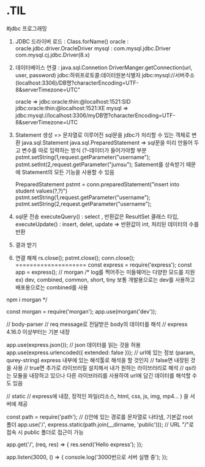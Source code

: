 # .TIL

#jdbc 프로그래밍

1. JDBC 드라이버 로드 :  Class.forName()
       oracle : oracle.jdbc.driver.OracleDriver
       mysql : com.mysql.jdbc.Driver
          com.mysql.cj.jdbc.Driver(8.x)
2. 데이터베이스 연결 :
   java.sql.Connetion
   DriverManger.getConnection(url, user, password)
   jdbc:하위프로토콜:데이터원본식별자
   jdbc:mysql://서버주소(localhost:3306)/DB명?characterEncoding=UTF-8&serverTimezone=UTC"

   oracle =>   jdbc:oracle:thin:@localhost:1521:SID
          jdbc:oracle:thin:@localhost:1521:XE
   mysql =>    jdbc:mysql://localhost:3306/myDB명?characterEncoding=UTF-8&serverTimezone=UTC

3. Statement 생성  => 문자열로 이루어진 sql문을 jdbc가 처리할 수 있는 객체로 변환 
   java.sql.Statement
   java.sql.PreparedStatement    => sql문을 미리 만들어 두고 변수를 따로 입력하는 방식
               (?-데이터가 들어가야할 부분
                pstmt.setString(1,request.getParameter("username");
                pstmt.setInt(2,request.getParameter("jumsu");
               Satement를 상속받기 때문에 Statement의 모든 기능을 사용할 수 있음

   PreparedStatement pstmt = conn.preparedStatement("insert into student values(?,?)")
   pstmt.setString(1,request.getParameter("username");
   pstmt.setString(2,request.getParameter("username");

4. sql문 전송
   executeQuery() : select ,   반환값은 ResultSet 클래스 타입, 
   executeUpdate() : insert, delet, update  => 반환값이 int, 처리된 데이터의 수를 반환


5. 결과 받기

6. 연결 해제
   rs.close();
   pstmt.close();
   conn.close();
====================
const express = require('express');
const app = express();
// morgan
/* 
log를 찍어주는 미들웨어는
다양한 모드를 지원
ex) dev, combined, common, short, tiny
보통 개발용으로는 dev를 사용하고
배포용으로는 combined를 사용

npm i morgan
*/

const morgan = require('morgan');
app.use(morgan('dev'));

// body-parser
// req message로 전달받은 body의 데이터를 해석
// express 4.16.0 이상부터는 기본 내장

app.use(express.json()); // json 데이터를 읽는 것을 허용
app.use(express.urlencoded({ extended: false }));
// url에 있는 정보 (param, qurey-string) express 내부에 있는 해석툴로 해석을 할 것인지
// false면 내장된 것을 사용
// true면 추가로 라이브러릴 설치해서 내가 원하는 라이브러리로 해석
// qs라는 모듈을 내장하고 있으나 다른 라이브러리를 사용하여 url에 담긴 데이터를 해석할 수도 있음

// static
// express에 내장, 정적인 파일(리소스, html, css, js, img, mp4... ) 을 서버에 제공

const path = require('path');
// ()안에 있는 경로를 문자열로 나타냄, 기본값 root 폴더
app.use('/', express.static(path.join(__dirname, 'public')));
// URL "/"로 접속 시 public 폴더로 접근이 가능

app.get('/', (req, res) => {
    res.send('Hello express');
});

app.listen(3000, () => {
    console.log('3000번으로 서버 실행 중');
});
